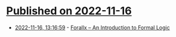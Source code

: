 # [Published on 2022-11-16](index.md)

* [2022-11-16, 13:16:59](https://news.ycombinator.com/item?id=33622428) - [Forallx – An Introduction to Formal Logic](https://www.fecundity.com/logic/download.html)
